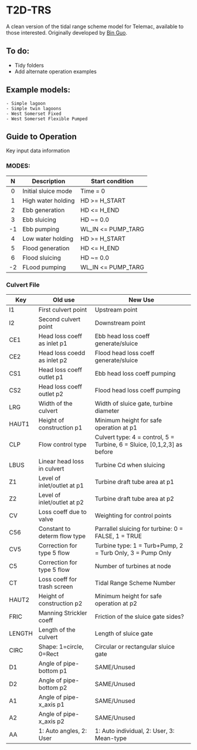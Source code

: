 # T2D-TRS
 A clean version of the tidal range scheme model for Telemac, available to those interested. Originally developed by [Bin Guo](https://www.researchgate.net/profile/Bin-Guo-32).
 
## To do:
 - Tidy folders
 - Add alternate operation examples

##  Example models:
    - Simple lagoon
    - Simple twin lagoons
    - West Somerset Fixed
    - West Somerset Flexible Pumped

## Guide to Operation
Key input data information

### MODES:
| N | Description | Start condition |
|:-:|------------|-----------|
 0 | Initial sluice mode | Time = 0|
 1 | High water holding |  HD >= H_START|
 2 | Ebb generation |      HD <= H_END|
 3 | Ebb sluicing |        HD ~= 0.0|
|-1| Ebb pumping |         WL_IN <= PUMP_TARG|
 4 | Low water holding  |  HD >= H_START|
|5 | Flood generation |    HD <= H_END|
 6 | Flood sluicing |      HD ~= 0.0|
|-2 | FLood pumping |      WL_IN <= PUMP_TARG|


### Culvert File
|Key      |Old use                      |New Use|
|---------|-----------------------------|-----------------------------|
|I1      |First culvert point           |Upstream point|
|I2      |Second culvert point          |Downstream point|
|CE1     |Head loss coeff as inlet p1   |Ebb head loss coeff generate/sluice|
|CE2     |Head loss coedd as inlet p2   |Flood head loss coeff generate/sluice|
|CS1     |Head loss coeff outlet p1     |Ebb head loss coeff pumping|
|CS2     |Head loss coeff outlet p2     |Flood head loss coeff pumping|
|LRG     |Width of the culvert          |Width of sluice gate, turbine diameter|
|HAUT1   |Height of construction p1     |Minimum height for safe operation at p1|
|CLP     |Flow control type             |Culvert type: 4 = control, 5 = Turbine, 6 = Sluice, [0,1,2,3] as before|
|LBUS    |Linear head loss in culvert   |Turbine Cd when sluicing|
|Z1      |Level of inlet/outlet at p1   |Turbine draft tube area at p1|
|Z2      |Level of inlet/outlet at p2   |Turbine draft tube area at p2|
|CV      |Loss coeff due to valve       |Weighting for control points|
|C56     |Constant to determ flow type  |Parrallel sluicing for turbine: 0 = FALSE, 1 = TRUE|
|CV5     |Correction for type 5 flow    |Turbine type: 1 = Turb+Pump, 2 = Turb Only, 3 = Pump Only|
|C5      |Correction for type 5 flow    |Number of turbines at node|
|CT      |Loss coeff for trash screen   |Tidal Range Scheme Number|
|HAUT2   |Height of construction p2     |Minimum height for safe operation at p2|
|FRIC    |Manning Strickler coeff       |Friction of the sluice gate sides?|
|LENGTH  |Length of the culvert         |Length of sluice gate|
|CIRC    |Shape: 1=circle, 0=Rect       |Circular or rectangular sluice gate|
|D1      |Angle of pipe-bottom p1       |SAME/Unused|
|D2      |Angle of pipe-bottom p2       |SAME/Unused|
|A1      |Angle of pipe-x_axis p1       |SAME/Unused|
|A2      |Angle of pipe-x_axis p2       |SAME/Unused|
|AA      |1: Auto angles, 2: User       |1: Auto individual, 2: User, 3: Mean-type|

